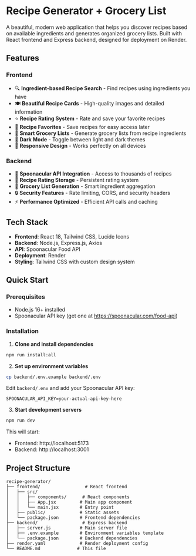 # Recipe Generator + Grocery List

A beautiful, modern web application that helps you discover recipes based on available ingredients and generates organized grocery lists. Built with React frontend and Express backend, designed for deployment on Render.

## Features

### Frontend
- 🔍 **Ingredient-based Recipe Search** - Find recipes using ingredients you have
- 🍽️ **Beautiful Recipe Cards** - High-quality images and detailed information
- ⭐ **Recipe Rating System** - Rate and save your favorite recipes
- 💾 **Recipe Favorites** - Save recipes for easy access later
- 🛒 **Smart Grocery Lists** - Generate grocery lists from recipe ingredients
- 🌙 **Dark Mode** - Toggle between light and dark themes
- 📱 **Responsive Design** - Works perfectly on all devices

### Backend
- 🔗 **Spoonacular API Integration** - Access to thousands of recipes
- 💾 **Recipe Rating Storage** - Persistent rating system
- 🛒 **Grocery List Generation** - Smart ingredient aggregation
- 🔒 **Security Features** - Rate limiting, CORS, and security headers
- ⚡ **Performance Optimized** - Efficient API calls and caching

## Tech Stack

- **Frontend**: React 18, Tailwind CSS, Lucide Icons
- **Backend**: Node.js, Express.js, Axios
- **API**: Spoonacular Food API
- **Deployment**: Render
- **Styling**: Tailwind CSS with custom design system

## Quick Start

### Prerequisites
- Node.js 16+ installed
- Spoonacular API key (get one at https://spoonacular.com/food-api)

### Installation

1. **Clone and install dependencies**
```bash
npm run install:all
```

2. **Set up environment variables**
```bash
cp backend/.env.example backend/.env
```
Edit `backend/.env` and add your Spoonacular API key:
```
SPOONACULAR_API_KEY=your-actual-api-key-here
```

3. **Start development servers**
```bash
npm run dev
```

This will start:
- Frontend: http://localhost:5173
- Backend: http://localhost:3001



## Project Structure

```
recipe-generator/
├── frontend/                 # React frontend
│   ├── src/
│   │   ├── components/      # React components
│   │   ├── App.jsx         # Main app component
│   │   └── main.jsx        # Entry point
│   ├── public/             # Static assets
│   └── package.json        # Frontend dependencies
├── backend/                 # Express backend
│   ├── server.js           # Main server file
│   ├── .env.example        # Environment variables template
│   └── package.json        # Backend dependencies
├── render.yaml             # Render deployment config
└── README.md              # This file
```

